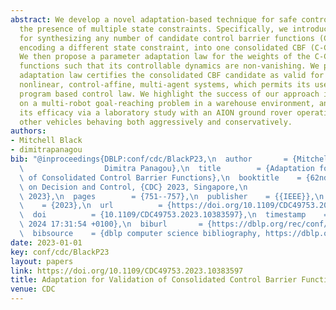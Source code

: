 ```yaml
---
abstract: We develop a novel adaptation-based technique for safe control design in
  the presence of multiple state constraints. Specifically, we introduce an approach
  for synthesizing any number of candidate control barrier functions (CBFs), each
  encoding a different state constraint, into one consolidated CBF (C-CBF) candidate.
  We then propose a parameter adaptation law for the weights of the C-CBF's constituent
  functions such that its controllable dynamics are non-vanishing. We prove that the
  adaptation law certifies the consolidated CBF candidate as valid for a class of
  nonlinear, control-affine, multi-agent systems, which permits its use in a quadratic
  program based control law. We highlight the success of our approach in simulation
  on a multi-robot goal-reaching problem in a warehouse environment, and further demonstrate
  its efficacy via a laboratory study with an AION ground rover operating amongst
  other vehicles behaving both aggressively and conservatively.
authors:
- Mitchell Black
- dimitrapanagou
bib: "@inproceedings{DBLP:conf/cdc/BlackP23,\n  author       = {Mitchell Black and\n\
  \                  Dimitra Panagou},\n  title        = {Adaptation for Validation\
  \ of Consolidated Control Barrier Functions},\n  booktitle    = {62nd {IEEE} Conference\
  \ on Decision and Control, {CDC} 2023, Singapore,\n                  December 13-15,\
  \ 2023},\n  pages        = {751--757},\n  publisher    = {{IEEE}},\n  year     \
  \    = {2023},\n  url          = {https://doi.org/10.1109/CDC49753.2023.10383597},\n\
  \  doi          = {10.1109/CDC49753.2023.10383597},\n  timestamp    = {Mon, 29 Jan\
  \ 2024 17:31:54 +0100},\n  biburl       = {https://dblp.org/rec/conf/cdc/BlackP23.bib},\n\
  \  bibsource    = {dblp computer science bibliography, https://dblp.org}\n}"
date: 2023-01-01
key: conf/cdc/BlackP23
layout: papers
link: https://doi.org/10.1109/CDC49753.2023.10383597
title: Adaptation for Validation of Consolidated Control Barrier Functions.
venue: CDC
---
```


